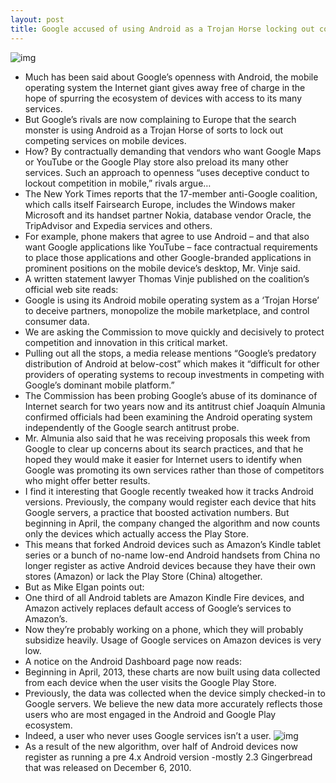 ```yaml
---
layout: post
title: Google accused of using Android as a Trojan Horse locking out competitors
---
```

![img](http://media.idownloadblog.com/wp-content/uploads/2013/02/Android-Chrome-statue-glowing-eyes.jpg)
* Much has been said about Google’s openness with Android, the mobile operating system the Internet giant gives away free of charge in the hope of spurring the ecosystem of devices with access to its many services.
* But Google’s rivals are now complaining to Europe that the search monster is using Android as a Trojan Horse of sorts to lock out competing services on mobile devices.
* How? By contractually demanding that vendors who want Google Maps or YouTube or the Google Play store also preload its many other services. Such an approach to openness “uses deceptive conduct to lockout competition in mobile,” rivals argue…
* The New York Times reports that the 17-member anti-Google coalition, which calls itself Fairsearch Europe, includes the Windows maker Microsoft and its handset partner Nokia, database vendor Oracle, the TripAdvisor and Expedia services and others.
* For example, phone makers that agree to use Android – and that also want Google applications like YouTube – face contractual requirements to place those applications and other Google-branded applications in prominent positions on the mobile device’s desktop, Mr. Vinje said.
* A written statement lawyer Thomas Vinje published on the coalition’s official web site reads:
* Google is using its Android mobile operating system as a ‘Trojan Horse’ to deceive partners, monopolize the mobile marketplace, and control consumer data.
* We are asking the Commission to move quickly and decisively to protect competition and innovation in this critical market.
* Pulling out all the stops, a media release mentions “Google’s predatory distribution of Android at below-cost” which makes it “difficult for other providers of operating systems to recoup investments in competing with Google’s dominant mobile platform.”
* The Commission has been probing Google’s abuse of its dominance of Internet search for two years now and its antitrust chief Joaquín Almunia confirmed officials had been examining the Android operating system independently of the Google search antitrust probe.
* Mr. Almunia also said that he was receiving proposals this week from Google to clear up concerns about its search practices, and that he hoped they would make it easier for Internet users to identify when Google was promoting its own services rather than those of competitors who might offer better results.
* I find it interesting that Google recently tweaked how it tracks Android versions. Previously, the company would register each device that hits Google servers, a practice that boosted activation numbers. But beginning in April, the company changed the algorithm and now counts only the devices which actually access the Play Store.
* This means that forked Android devices such as Amazon’s Kindle tablet series or a bunch of no-name low-end Android handsets from China no longer register as active Android devices because they have their own stores (Amazon) or lack the Play Store (China) altogether.
* But as Mike Elgan points out:
* One third of all Android tablets are Amazon Kindle Fire devices, and Amazon actively replaces default access of Google’s services to Amazon’s.
* Now they’re probably working on a phone, which they will probably subsidize heavily. Usage of Google services on Amazon devices is very low.
* A notice on the Android Dashboard page now reads:
* Beginning in April, 2013, these charts are now built using data collected from each device when the user visits the Google Play Store.
* Previously, the data was collected when the device simply checked-in to Google servers. We believe the new data more accurately reflects those users who are most engaged in the Android and Google Play ecosystem.
* Indeed, a user who never uses Google services isn’t a user.
![img](http://media.idownloadblog.com/wp-content/uploads/2013/04/Android-version-distribution-20130404.jpg)
* As a result of the new algorithm, over half of Android devices now register as running a pre 4.x Android version -mostly 2.3 Gingerbread that was released on December 6, 2010.


